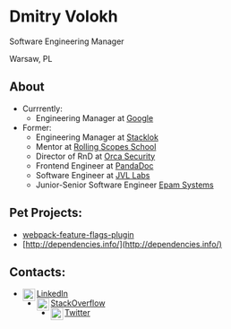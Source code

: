 # Dmitry Volokh

Software Engineering Manager

Warsaw, PL

## About

- Currrently:
  - Engineering Manager at [Google](https://google.com)
- Former:
  - Engineering Manager at [Stacklok](https://github.com/stacklok)
  - Mentor at [Rolling Scopes School](https://github.com/orgs/rolling-scopes-school)
  - Director of RnD at [Orca Security](https://github.com/orcasecurity)
  - Frontend Engineer at [PandaDoc](https://github.com/pandadoc)
  - Software Engineer at [JVL Labs](https://www.linkedin.com/company/jvl-corporation)
  - Junior-Senior Software Engineer [Epam Systems](https://www.epam.com)


## Pet Projects:
- [webpack-feature-flags-plugin](https://github.com/davolokh/webpack-feature-flags-plugin)
- [http://dependencies.info/](http://dependencies.info/)


## Contacts:

- [<img align="left"  width="22px" src="https://cdn.jsdelivr.net/npm/simple-icons@v3/icons/linkedin.svg" /> LinkedIn][linkedin]
- [<img align="left"  width="22px" src="https://cdn.jsdelivr.net/npm/simple-icons@v3/icons/stackoverflow.svg" /> StackOverflow][stackoverflow]
- [<img align="left" width="22px" src="https://cdn.jsdelivr.net/npm/simple-icons@v3/icons/twitter.svg" /> Twitter][twitter]

[linkedin]: https://linkedin.com/in/davolokh
[twitter]: https://twitter.com/davolokh
[stackoverflow]: https://stackoverflow.com/users/story/1317492
